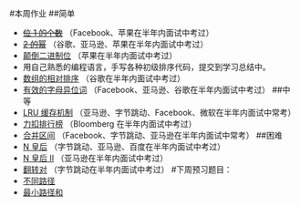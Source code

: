 #本周作业
##简单
* [~~位 1 的个数~~](https://leetcode-cn.com/problems/number-of-1-bits) （Facebook、苹果在半年内面试中考过）
* [~~2 的幂~~](https://leetcode-cn.com/problems/power-of-two/) （谷歌、亚马逊、苹果在半年内面试中考过）
* [颠倒二进制位](https://leetcode-cn.com/problems/reverse-bits/) （苹果在半年内面试中考过）
* 用自己熟悉的编程语言，手写各种初级排序代码，提交到学习总结中。
* [数组的相对排序](https://leetcode-cn.com/problems/relative-sort-array/) （谷歌在半年内面试中考过）
* [有效的字母异位词](https://leetcode-cn.com/problems/valid-anagram/) （Facebook、亚马逊、谷歌在半年内面试中考过）
##中等
* [LRU 缓存机制](https://leetcode-cn.com/problems/lru-cache/) （亚马逊、字节跳动、Facebook、微软在半年内面试中常考）
* [力扣排行榜](https://leetcode-cn.com/problems/design-a-leaderboard/) （Bloomberg 在半年内面试中考过）
* [合并区间](https://leetcode-cn.com/problems/merge-intervals/) （Facebook、字节跳动、亚马逊在半年内面试中常考）
##困难
* [N 皇后](https://leetcode-cn.com/problems/n-queens/description/) （字节跳动、亚马逊、百度在半年内面试中考过）
* [N 皇后 II](https://leetcode-cn.com/problems/n-queens-ii/) （亚马逊在半年内面试中考过）
* [翻转对](https://leetcode-cn.com/problems/reverse-pairs/) （字节跳动在半年内面试中考过）
#下周预习题目：
* [不同路径](https://leetcode-cn.com/problems/unique-paths/)
* [最小路径和](https://leetcode-cn.com/problems/minimum-path-sum/)